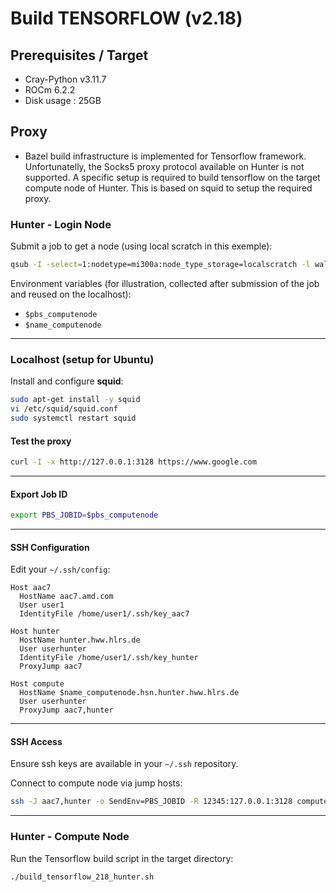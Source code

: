 # Build TENSORFLOW (v2.18)
## Prerequisites / Target
- Cray-Python v3.11.7
- ROCm 6.2.2
- Disk usage  : 25GB

## Proxy
- Bazel build infrastructure is implemented for Tensorflow framework. Unfortunatelly, the Socks5 proxy protocol available on Hunter is not supported. A specific setup is required to build tensorflow on the target compute node of Hunter. This is based on squid to setup the required proxy.



### Hunter - Login Node

Submit a job to get a node (using local scratch in this exemple):
``` bash
qsub -I -select=1:nodetype=mi300a:node_type_storage=localscratch -l walltime=02:00:00
```
Environment variables (for illustration, collected after submission of the job and reused on the localhost):

-   `$pbs_computenode`
-   `$name_computenode`

------------------------------------------------------------------------

### Localhost (setup for Ubuntu) 

Install and configure **squid**:

``` bash
sudo apt-get install -y squid
vi /etc/squid/squid.conf
sudo systemctl restart squid
```

#### Test the proxy

``` bash
curl -I -x http://127.0.0.1:3128 https://www.google.com
```

------------------------------------------------------------------------

#### Export Job ID

``` bash
export PBS_JOBID=$pbs_computenode
```

------------------------------------------------------------------------

#### SSH Configuration

Edit your `~/.ssh/config`:

``` ssh
Host aac7
  HostName aac7.amd.com
  User user1
  IdentityFile /home/user1/.ssh/key_aac7

Host hunter
  HostName hunter.hww.hlrs.de
  User userhunter
  IdentityFile /home/user1/.ssh/key_hunter
  ProxyJump aac7

Host compute
  HostName $name_computenode.hsn.hunter.hww.hlrs.de
  User userhunter
  ProxyJump aac7,hunter
```

------------------------------------------------------------------------

#### SSH Access

Ensure ssh keys are available in your `~/.ssh` repository.

Connect to compute node via jump hosts:

``` bash
ssh -J aac7,hunter -o SendEnv=PBS_JOBID -R 12345:127.0.0.1:3128 compute
```

------------------------------------------------------------------------

### Hunter - Compute Node

Run the Tensorflow build script in the target directory:

``` bash
./build_tensorflow_218_hunter.sh
```




  
